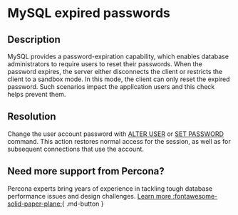 # MySQL expired passwords

## Description

MySQL provides a password-expiration capability, which enables database administrators to require users to reset their passwords. When the password expires, the server either disconnects the client or restricts the client to a sandbox mode. In this mode, the client can only reset the expired password.
Such scenarios impact the application users and this check helps prevent them.

## Resolution

Change the user account password with [ALTER USER](https://dev.mysql.com/doc/refman/8.0/en/alter-user.html) or [SET PASSWORD](https://dev.mysql.com/doc/refman/8.0/en/set-password.html) command. 
This action restores normal access for the session, as well as for subsequent connections that use the account. 

## Need more support from Percona?

Percona experts bring years of experience in tackling tough database performance issues and design challenges.
[Learn more :fontawesome-solid-paper-plane:](https://per.co.na/subscribe){ .md-button }

